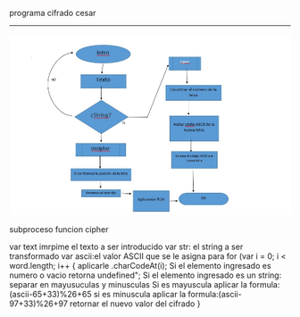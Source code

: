 
programa cifrado cesar
______________________

![recursos](assets/docs/diagramadeflujocifrado.jpg)




subproceso funcion cipher

var text imrpime el texto a ser introducido
var str: el string  a ser transformado
var ascii:el valor ASCII que se le asigna
para   for (var i = 0; i < word.length; i++ {
    aplicarle .charCodeAt(i);
    Si el elemento ingresado es numero o vacio
        retorna undefined";
    Si el elemento ingresado es un string:
        separar en mayusuculas y minusculas
    Si es mayuscula aplicar la formula:(ascii-65+33)%26+65
    si es minuscula aplicar la formula:(ascii-97+33)%26+97
    retornar el nuevo valor del cifrado
}
